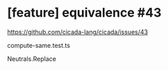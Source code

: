 # [feature] equivalence #43

https://github.com/cicada-lang/cicada/issues/43

compute-same.test.ts

Neutrals.Replace
